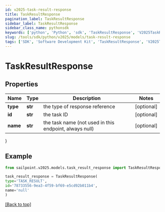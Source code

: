 ```yaml
---
id: v2025-task-result-response
title: TaskResultResponse
pagination_label: TaskResultResponse
sidebar_label: TaskResultResponse
sidebar_class_name: pythonsdk
keywords: ['python', 'Python', 'sdk', 'TaskResultResponse', 'V2025TaskResultResponse'] 
slug: /tools/sdk/python/v2025/models/task-result-response
tags: ['SDK', 'Software Development Kit', 'TaskResultResponse', 'V2025TaskResultResponse']
---
```


# TaskResultResponse


## Properties

Name | Type | Description | Notes
------------ | ------------- | ------------- | -------------
**type** | **str** | the type of response reference | [optional] 
**id** | **str** | the task ID | [optional] 
**name** | **str** | the task name (not used in this endpoint, always null) | [optional] 
}

## Example

```python
from sailpoint.v2025.models.task_result_response import TaskResultResponse

task_result_response = TaskResultResponse(
type='TASK_RESULT',
id='78733556-9ea3-4f59-bf69-e5cd92b011b4',
name='null'
)

```
[[Back to top]](#) 

